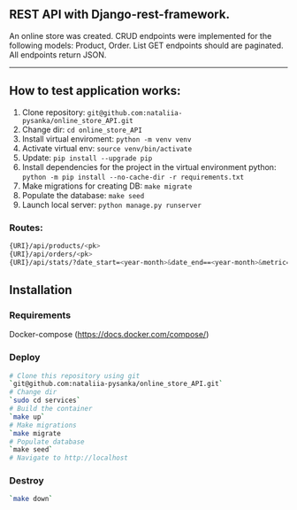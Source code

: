 ## REST API with Django-rest-framework.
An online store  was created. CRUD endpoints were implemented for the following models: Product, Order. 
List GET endpoints should are paginated. All endpoints return JSON. 

____

## How  to test application works:
1. Clone repository: `git@github.com:nataliia-pysanka/online_store_API.git`
2. Change dir: `cd online_store_API`
3. Install virtual enviroment: `python -m venv venv`
4. Activate virtual env: `source venv/bin/activate`
5. Update: `pip install --upgrade pip`
6. Install dependencies for the project in the virtual environment python:
   `python -m pip install --no-cache-dir -r requirements.txt`
7. Make migrations for creating DB:
   `make migrate`
8. Populate the database:
   `make seed`
9. Launch local server: `python manage.py runserver`


### Routes:
```bash
{URI}/api/products/<pk>
{URI}/api/orders/<pk>
{URI}/api/stats/?date_start=<year-month>&date_end==<year-month>&metric=<[price|count]>
```

## Installation

### Requirements

Docker-compose (https://docs.docker.com/compose/)

### Deploy

```bash
# Clone this repository using git
`git@github.com:nataliia-pysanka/online_store_API.git`
# Change dir
`sudo cd services`
# Build the container
`make up`
# Make migrations
`make migrate
# Populate database
`make seed`
# Navigate to http://localhost
```

### Destroy

```bash
`make down`
```

